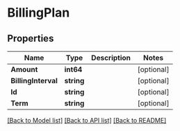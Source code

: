 # BillingPlan

## Properties
Name | Type | Description | Notes
------------ | ------------- | ------------- | -------------
**Amount** | **int64** |  | [optional] 
**BillingInterval** | **string** |  | [optional] 
**Id** | **string** |  | [optional] 
**Term** | **string** |  | [optional] 

[[Back to Model list]](../README.md#documentation-for-models) [[Back to API list]](../README.md#documentation-for-api-endpoints) [[Back to README]](../README.md)


